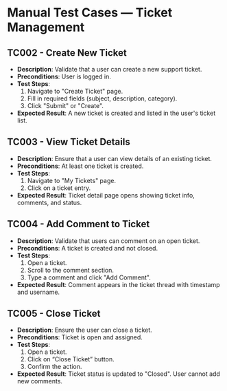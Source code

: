 #  Manual Test Cases — Ticket Management

##  TC002 - Create New Ticket
- **Description**: Validate that a user can create a new support ticket.
- **Preconditions**: User is logged in.
- **Test Steps**:
  1. Navigate to "Create Ticket" page.
  2. Fill in required fields (subject, description, category).
  3. Click "Submit" or "Create".
- **Expected Result**: A new ticket is created and listed in the user's ticket list.

##  TC003 - View Ticket Details
- **Description**: Ensure that a user can view details of an existing ticket.
- **Preconditions**: At least one ticket is created.
- **Test Steps**:
  1. Navigate to "My Tickets" page.
  2. Click on a ticket entry.
- **Expected Result**: Ticket detail page opens showing ticket info, comments, and status.

##  TC004 - Add Comment to Ticket
- **Description**: Validate that users can comment on an open ticket.
- **Preconditions**: A ticket is created and not closed.
- **Test Steps**:
  1. Open a ticket.
  2. Scroll to the comment section.
  3. Type a comment and click "Add Comment".
- **Expected Result**: Comment appears in the ticket thread with timestamp and username.

##  TC005 - Close Ticket
- **Description**: Ensure the user can close a ticket.
- **Preconditions**: Ticket is open and assigned.
- **Test Steps**:
  1. Open a ticket.
  2. Click on “Close Ticket” button.
  3. Confirm the action.
- **Expected Result**: Ticket status is updated to "Closed". User cannot add new comments.

